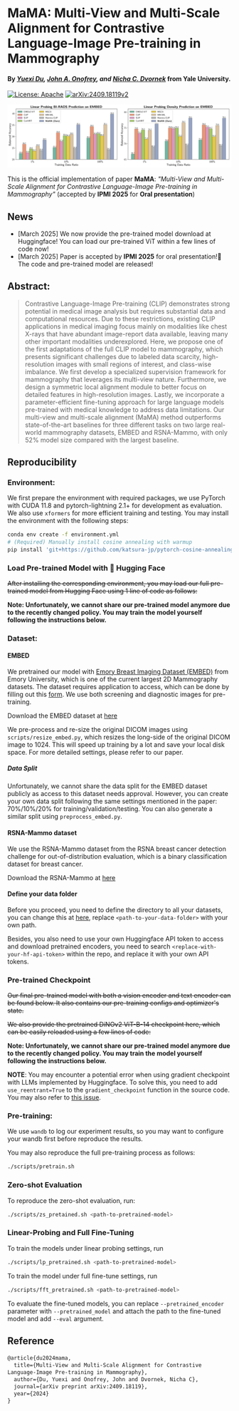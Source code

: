 # MaMA: Multi-View and Multi-Scale Alignment for Contrastive Language-Image Pre-training in Mammography

#### By *[Yuexi Du](https://xypb.github.io/), [John A. Onofrey](https://medicine.yale.edu/profile/john-onofrey/), and [Nicha C. Dvornek](https://www.hellonicha.com/)* from Yale University.

[![License: Apache](https://img.shields.io/badge/license-Apache%202.0-blue?style=flat-square)](./LICENSE) [![arXiv:2409.18119v2](https://img.shields.io/badge/arXiv-2409.18119-B31B1B.svg)](https://arxiv.org/abs/2409.18119v2)

![teaser](assets/git_teaser.png)

This is the official implementation of paper **MaMA**: *"Multi-View and Multi-Scale Alignment for Contrastive Language-Image Pre-training in Mammography"* (accepted by **IPMI 2025** for **Oral presentation**)

## News

- [March 2025] We now provide the pre-trained model download at Huggingface! You can load our pre-trained ViT within a few lines of code now!
- [March 2025] Paper is accepted by **IPMI 2025** for oral presentation!🎉 The code and pre-trained model are released!

## Abstract:

> Contrastive Language-Image Pre-training (CLIP) demonstrates strong potential in medical image analysis but requires substantial data and computational resources. Due to these restrictions, existing CLIP applications in medical imaging focus mainly on modalities like chest X-rays that have abundant image-report data available, leaving many other important modalities underexplored. Here, we propose one of the first adaptations of the full CLIP model to mammography, which presents significant challenges due to labeled data scarcity, high-resolution images with small regions of interest, and class-wise imbalance. We first develop a specialized supervision framework for mammography that leverages its multi-view nature. Furthermore, we design a symmetric local alignment module to better focus on detailed features in high-resolution images. Lastly, we incorporate a parameter-efficient fine-tuning approach for large language models pre-trained with medical knowledge to address data limitations. Our multi-view and multi-scale alignment (MaMA) method outperforms state-of-the-art baselines for three different tasks on two large real-world mammography datasets, EMBED and RSNA-Mammo, with only 52% model size compared with the largest baseline.

## Reproducibility

### Environment:

We first prepare the environment with required packages, we use PyTorch with CUDA 11.8 and pytorch-lightning 2.1+ for development as evaluation. We also use `xformers` for more efficient training and testing. You may install the environment with the following steps:

```bash
conda env create -f environment.yml
# (Required) Manually install cosine annealing with warmup
pip install 'git+https://github.com/katsura-jp/pytorch-cosine-annealing-with-warmup'
```


### Load Pre-trained Model with 🤗 Hugging Face

~~After installing the corresponding environment, you may load our full pre-trained model from Hugging Face using 1 line of code as follows:~~

**Note: Unfortunately, we cannot share our pre-trained model anymore due to the recently changed policy. You may train the model yourself following the instructions below.**


### Dataset:

#### EMBED

We pretrained our model with [Emory Breast Imaging Dataset (EMBED)](https://github.com/Emory-HITI/EMBED_Open_Data) from Emory University, which is one of the current largest 2D Mammography datasets. The dataset requires application to access, which can be done by filling out this [form](https://forms.gle/HwGMM6vdv3w32TKF9). We use both screening and diagnostic images for pre-training.

Download the EMBED dataset at [here](https://aws.amazon.com/marketplace/pp/prodview-unw4li5rkivs2#resources)

We pre-process and re-size the original DICOM images using `scripts/resize_embed.py`, which resizes the long-side of the original DICOM image to 1024. This will speed up training by a lot and save your local disk space. For more detailed settings, please refer to our paper.

##### Data Split

Unfortunately, we cannot share the data split for the EMBED dataset publicly as access to this dataset needs approval. However, you can create your own data split following the same settings mentioned in the paper: 70%/10%/20% for training/validation/testing. You can also generate a similar split using `preprocess_embed.py`.

#### RSNA-Mammo dataset

We use the RSNA-Mammo dataset from the RSNA breast cancer detection challenge for out-of-distribution evaluation, which is a binary classification dataset for breast cancer.

Download the RSNA-Mammo at [here](https://www.kaggle.com/competitions/rsna-breast-cancer-detection/overview)

#### Define your data folder

Before you proceed, you need to define the directory to all your datasets, you can change this at [here](https://github.com/XYPB/MaMA/blob/aefc7750f23b0d163feade8732e957c4a7552480/dataset/constants_val.py#L5), replace `<path-to-your-data-folder>` with your own path.

Besides, you also need to use your own Huggingface API token to access and download pretrained encoders, you need to search `<replace-with-your-hf-api-token>` within the repo, and replace it with your own API tokens.

### Pre-trained Checkpoint


~~Our final pre-trained model with both a vision encoder and text encoder can be found below. It also contains our pre-training configs and optimizer's state.~~

~~We also provide the pretrained DiNOv2 ViT-B-14 checkpoint here, which can be easily reloaded using a few lines of code:~~

**Note: Unfortunately, we cannot share our pre-trained model anymore due to the recently changed policy. You may train the model yourself following the instructions below.**


**NOTE**: You may encounter a potential error when using gradient checkpoint with LLMs implemented by Huggingface. To solve this, you need to add `use_reentrant=True` to the `gradient_checkpoint` function in the source code. You may also refer to [this issue](https://github.com/huggingface/transformers/issues/28536).

### Pre-training:

We use `wandb` to log our experiment results, so you may want to configure your wandb first before reproduce the results.

You may also reproduce the full pre-training process as follows:
```bash
./scripts/pretrain.sh
```

### Zero-shot Evaluation

To reproduce the zero-shot evaluation, run:
```bash
./scripts/zs_pretained.sh <path-to-pretrained-model>
```

### Linear-Probing and Full Fine-Tuning

To train the models under linear probing settings, run
```bash
./scripts/lp_pretrained.sh <path-to-pretrained-model>
```

To train the model under full fine-tune settings, run
```bash
./scripts/fft_pretrained.sh <path-to-pretrained-model>
```

To evaluate the fine-tuned models, you can replace `--pretrained_encoder` parameter with `--pretrained_model` and attach the path to the fine-tuned model and add `--eval` argument.

## Reference


```
@article{du2024mama,
  title={Multi-View and Multi-Scale Alignment for Contrastive Language-Image Pre-training in Mammography},
  author={Du, Yuexi and Onofrey, John and Dvornek, Nicha C},
  journal={arXiv preprint arXiv:2409.18119},
  year={2024}
}
```
